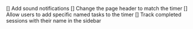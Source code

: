 [] Add sound notifications
[] Change the page header to match the timer
[] Allow users to add specific named tasks to the timer
[] Track completed sessions with their name in the sidebar